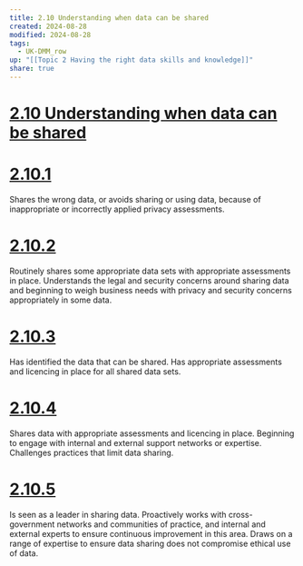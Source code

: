 ```yaml
---
title: 2.10 Understanding when data can be shared
created: 2024-08-28
modified: 2024-08-28
tags:
  - UK-DMM_row
up: "[[Topic 2 Having the right data skills and knowledge]]"
share: true
---
```

# [2.10 Understanding when data can be shared](2.10%20Understanding%20when%20data%20can%20be%20shared.md)
# [2.10.1](2.10.1.md)

Shares the wrong data, or avoids sharing or using data, because of inappropriate or incorrectly applied privacy assessments.

# [2.10.2](2.10.2.md)

Routinely shares some appropriate data sets with appropriate assessments in place. Understands the legal and security concerns around sharing data and beginning to weigh business needs with privacy and security concerns appropriately in some data.

# [2.10.3](2.10.3.md)

Has identified the data that can be shared. Has appropriate assessments and licencing in place for all shared data sets.

# [2.10.4](2.10.4.md)

Shares data with appropriate assessments and licencing in place. Beginning to engage with internal and external support networks or expertise. Challenges practices that limit data sharing.

# [2.10.5](2.10.5.md)

Is seen as a leader in sharing data. Proactively works with cross-government networks and communities of practice, and internal and external experts to ensure continuous improvement in this area. Draws on a range of expertise to ensure data sharing does not compromise ethical use of data.
